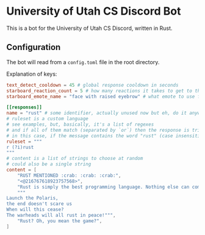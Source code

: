 # University of Utah CS Discord Bot

This is a bot for the University of Utah CS Discord, written in Rust.

## Configuration

The bot will read from a `config.toml` file in the root directory.

Explanation of keys:

```toml
text_detect_cooldown = 45 # global response cooldown in seconds
starboard_reaction_count = 5 # how many reactions it takes to get to the starboard
starboard_emote_name = "face with raised eyebrow" # what emote to use for starboard reactions

[[responses]]
name = "rust" # some identifier, actually unused now but eh, do it anyway
# ruleset is a custom language
# see examples, but, basically, it's a list of regexes
# and if all of them match (separated by `or`) then the response is triggered
# in this case, if the message contains the word "rust" (case insensitive)
ruleset = """
r (?i)rust
"""
# content is a list of strings to choose at random
# could also be a single string
content = [
    "RUST MENTIONED :crab: :crab: :crab:",
    "<@216767618923757568>",
    "Rust is simply the best programming language. Nothing else can compare. I am namingmy kids Rust and Ferris.",
    """
Launch the Polaris,
the end doesn't scare us
When will this cease?
The warheads will all rust in peace!""",
    "Rust? Oh, you mean the game?",
]
```
